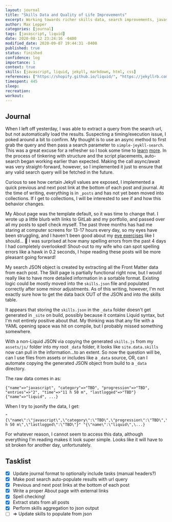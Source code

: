 ```yaml
---
layout: journal
title: "Skills Data and Quality of Life Improvements"
excerpt: Working towards richer skills data, search improvements, javascript loading framework, QoL improvements.
author: Max Lepper
categories: [journal]
tags: [javascript, liquid]
date: 2020-08-12 23:24:16 -0400
modified_date: 2020-09-07 19:44:31 -0400
published: true
status: finished
confidence: log
importance: 1
context: true
skills: [javascript, liquid, jekyll, markdown, html, css]
references: ["https://shopify.github.io/liquid/", "https://jekyllrb.com/docs/liquid/filters/", "https://devhints.io/jekyll", "https://developer.mozilla.org/en-US/docs/Learn/JavaScript/Asynchronous/Async_await", "https://javascript.info/async-await", "https://dmitryrogozhny.com/blog/how-to-add-custom-script-to-single-post-in-jekyll", "https://jekyllrb.com/docs/datafiles/"]
timespent: 445
sleep: 
recreation:
workout: 
---
```


## Journal

When I left off yesterday, I was able to extract a query from the search url, but not automatically load the results. Suspecting a timing/execution issue, I poked around a bit to confirm. My thought is to use an async method to first grab the query and then pass a search parameter to `simple-jeykll-search`. This was a great excuse for a refresher so I took some time to [learn]({{page.references[3]}}) [more]({{page.references[4]}}). In the process of tinkering with structure and the script placements, auto-search began working earlier than expected. Making the call async/await was very straight-forward, however, so I implemented it just to ensure that any valid search query will be fetched in the future.

Curious to see how certain Jekyll values are exposed, I implemented a quick previous and next post link at the bottom of each post and journal. At the time of writing, everything is in `_posts` and has not yet been moved into collections. If I get to collections, I will be interested to see if and how this behavior changes.

My About page was the template default, so it was time to change that. I wrote up a little blurb with links to GitLab and my portfolio, and passed over all my posts to spell check myself. The past three months has had me staring at computer screens for 13-17 hours every day, so my eyes have been struggling, and I haven't been good about my [eye exercises](https://gitlab.com/maxlepper/eye-helper) like I should... 😬 I was surprised at how many spelling errors from the past 4 days I had completely overlooked! Shout-out to my wife who can spot spelling errors like a hawk in 0.2 seconds, I hope reading these posts will be more pleasant going forward!

My search JSON object is created by extracting all the Front Matter data from each post. The Skill page is partially functional right now, but I would really like to have more detailed information in a sortable format. Existing logic could be mostly moved into the `skills.json` file and populated correctly after some minor adjustments. As of this writing, however, I'm not exactly sure how to get the data back OUT of the JSON and into the skills table.

It appears that storing the `skills.json` in the `_data` folder doesn't get generated in `_site` on build, possibly because it contains Liquid syntax, but I'm not entirely positive about that. My thinking was that any file with a YAML opening space was hit on compile, but I probably missed something somewhere.

With a non-Liquid JSON via copying the generated `skills.js` from my `assets/js/` folder into my root `_data` folder, it looks like `site.data.skills` now can pull in the information...to an extent. So now the question will be, can I use files from assets or includes like a `_data` source, OR, can I automate copying the generated JSON object from build to a `_data` directory.

The raw data comes in as:

```
{"name"=>"javascript", "category"=>"TBD", "progression"=>"TBD", "entries"=>"2", "time"=>"11 h 50 m", "lastlogged"=>"TBD"} {"name"=>"liquid", ...}
```

When I try to jsonify the data, I get:

```
"{\"name\":\"javascript\",\"category\":\"TBD\",\"progression\":\"TBD\",\"entries\":\"2\",\"time\":\"11 h 50 m\",\"lastlogged\":\"TBD\"}" "{\"name\":\"liquid\",\...}
```

For whatever reason, I cannot seem to access this data, although everything I'm reading makes it look super simple. Looks like it will have to sit broken for another day, unfortunately.

## Tasklist

- [x] Update journal format to optionally include tasks (manual headers?)
- [x] Make post search auto-populate results with url query
- [x] Previous and next post links at the bottom of each post
- [x] Write a proper About page with external links
- [x] Spell checking!
- [x] Extract stats from all posts
- [x] Perform skills aggregation to json output
- [ ] <span title="Task to be added to next entry">=></span> Update skills to populate from json